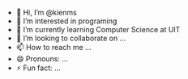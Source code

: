 - 👋 Hi, I’m @kienms
- 👀 I’m interested in programing
- 🌱 I’m currently learning Computer Science at UIT
- 💞️ I’m looking to collaborate on ...
- 📫 How to reach me ...
- 😄 Pronouns: ...
- ⚡ Fun fact: ...

<!---
kienms/kienms is a ✨ special ✨ repository because its `README.md` (this file) appears on your GitHub profile.
You can click the Preview link to take a look at your changes.
--->
